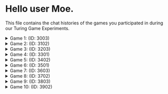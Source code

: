 # Hello user Moe.

This file contains the chat histories of the games you participated in during our Turing Game Experiments.

<details>
<summary>Game 1: (ID: 3003)</summary>

| User | Color |
| ---- | ----- |
| You  | **⚫ Black** |
| Other human  | **🔵 Blue** |
| Bot  | **🔴 Red** |
### The Chat:

(⚫): **Hello**

(🔵): **hii**

(⚫): **whats up**

(🔵): **how's life**

(🔵): **good**

(⚫): **its okey nowadays**

(⚫): **ithink we are 2 people**

(🔵): **yes :)**

(⚫): **:(**

(⚫): **me and you(bot)**

(🔵): **i guess it wasn't really convincing**

(⚫): **i recognise bot from its eye**

### The Accusations:

| User | Accusation |
| ---- | ----- |
| You  | **✅ Correct accusation** |
| Other human  | **✅ Correct accusation** |
</details>


<details>
<summary>Game 2: (ID: 3102)</summary>

| User | Color |
| ---- | ----- |
| You  | **🔵 Blue** |
| Other human  | **⚫ Black** |
| Bot  | **🟠 Orange** |
### The Chat:

(🔵): **hi**

(⚫): **hello**

(🔵): **how is it goin**

(⚫): **who is the third**

(⚫): **no responding**

(🔵): **bcs u bot**

(⚫): **good how are you?**

(🟠): **mrb nasılsınız**

(🔵): **hi**

(⚫): **hi, wellcome**

(🟠): **selam nasılsınız**

(⚫): **good, you?**

(🟠): **selam it's me, just hanging around. how are you guys**

(🔵): **fine**

(🟠): **selam i'm here, just thinking about what game to play next**

(⚫): **good, you?**

(🟠): **selam i'm here. how are you guys doign**

(🔵): **arent you a bit late to the game**

(⚫): **the next game will be our second game**

(🟠): **selam i'm good too just chilling wbu**

### The Accusations:

| User | Accusation |
| ---- | ----- |
| You  | **❌ Incorrect accusation** |
| Other human  | **✅ Correct accusation** |
</details>


<details>
<summary>Game 3: (ID: 3203)</summary>

| User | Color |
| ---- | ----- |
| You  | **🔵 Blue** |
| Other human  | **⚫ Black** |
| Bot  | **🟢 Green** |
### The Chat:

(🔵): **helllo**

(⚫): **hii**

(🟢): **hey there hows it going**

(🔵): **its good**

(⚫): **yeah its okey**

(🔵): **how u guys doin**

(⚫): **think im hungry**

(🟢): **happy to hear that what are you up to**

(🔵): **whats in the meal today**

(🟢): **im good just chilli n what about you**

### The Accusations:

| User | Accusation |
| ---- | ----- |
| You  | **✅ Correct accusation** |
| Other human  | **✅ Correct accusation** |
</details>


<details>
<summary>Game 4: (ID: 3301)</summary>

| User | Color |
| ---- | ----- |
| You  | **🟢 Green** |
| Other human  | **🟣 Purple** |
| Bot  | **🔴 Red** |
### The Chat:

(🟢): **hi**

(🟣): **hi guys**

(🟢): **how u doin**

(🔴): **hey there hows it going**

(🟣): **anything**

(🟢): **wow red**

(🔴): **hey im good just knitting a bit wbu**

(🟣): **red is redding**

(🟢): **you are very red**

(🟢): **we must be buddy**

(🔴): **just chilling and playing lol u?**

### The Accusations:

| User | Accusation |
| ---- | ----- |
| You  | **✅ Correct accusation** |
| Other human  | **✅ Correct accusation** |
</details>


<details>
<summary>Game 5: (ID: 3402)</summary>

| User | Color |
| ---- | ----- |
| You  | **🟢 Green** |
| Other human  | **🟣 Purple** |
| Bot  | **🔴 Red** |
### The Chat:

(🟢): **hi**

(🟣): **hello**

(🟢): **purple whats up**

(🔴): **hey how is it gong**

(🟣): **good what about you**

(🟣): **hey red**

(🟢): **tenks**

(🟣): **how are u**

(🟢): **i  missed red**

(🟣): **me too**

(🔴): **hey there how's it going**

### The Accusations:

| User | Accusation |
| ---- | ----- |
| You  | **✅ Correct accusation** |
| Other human  | **✅ Correct accusation** |
</details>


<details>
<summary>Game 6: (ID: 3501)</summary>

| User | Color |
| ---- | ----- |
| You  | **🟢 Green** |
| Other human  | **🟠 Orange** |
| Bot  | **🔴 Red** |
### The Chat:

(🟢): **hi**

(🟠): **hi**

(🟢): **how are u**

(🟠): **fine?**

(🟢): **me too dont be so rude**

(🟠): **sorry green**

(🟢): **its ok <3**

(🟠): **where is red**

(🟢): **its always red..**

(🔴): **hey everynoe hows it going**

(🟢): **hahaha**

(🟢): **where are u**

(🔴): **hi im good just chilling hBu**

### The Accusations:

| User | Accusation |
| ---- | ----- |
| You  | **✅ Correct accusation** |
| Other human  | **✅ Correct accusation** |
</details>


<details>
<summary>Game 7: (ID: 3603)</summary>

| User | Color |
| ---- | ----- |
| You  | **🟠 Orange** |
| Other human  | **⚫ Black** |
| Bot  | **🔵 Blue** |
### The Chat:

(🟠): **hi**

(⚫): **hey guys**

(⚫): **how are you**

(🔵): **ehy how are you**

(🟠): **tenkss**

(🟠): **how about u**

(🟠): **how are u blue**

(⚫): **nothing just chilling**

(⚫): **oh its not for me**

(🟠): **hangin around**

(🔵): **im good too just relaxing a bit what about you**

### The Accusations:

| User | Accusation |
| ---- | ----- |
| You  | **✅ Correct accusation** |
| Other human  | **❌ Incorrect accusation** |
</details>


<details>
<summary>Game 8: (ID: 3702)</summary>

| User | Color |
| ---- | ----- |
| You  | **⚫ Black** |
| Other human  | **🔴 Red** |
| Bot  | **🟢 Green** |
### The Chat:

(⚫): **hello**

(🔴): **hi**

(🔴): **how ar e you**

(⚫): **good**

(⚫): **wheres the other person**

(🔴): **i don t hawe any idea**

(🟢): **hey there how are you**

(⚫): **heeey man**

(🔴): **just chat two of us**

(⚫): **just of two of us**

(🔴): **we were worried about you**

(⚫): **fav song**

(🟢): **hey how a re you**

(🔴): **good**

(⚫): **green**

(🟢): **hey there how are you both**

(⚫): **whats your fav song**

(🟢): **hey how are you guys doing**

(⚫): **heyy wheres everyone gone**

### The Accusations:

| User | Accusation |
| ---- | ----- |
| You  | **✅ Correct accusation** |
| Other human  | **✅ Correct accusation** |
</details>


<details>
<summary>Game 9: (ID: 3803)</summary>

| User | Color |
| ---- | ----- |
| You  | **🟢 Green** |
| Other human  | **🔴 Red** |
| Bot  | **⚫ Black** |
### The Chat:

(🟢): **HEllo**

(🔴): **helloo**

(🔴): **how are you green**

(🟢): **thankss**

(🟢): **and u**

(🔴): **nothin just chilling**

(🟢): **i ll eat my laptop**

(🟢): **so hungy**

(🔴): **me too**

(🟢): **do u know**

(🟢): **kasap burger**

(🔴): **yes**

(🟢): **next to duatepe**

(🔴): **but I never tried it**

(🟢): **best place**

(🔴): **I don't think so**

(🟢): **i ll go there after this**

(🔴): **Usta burger better**

(🔴): **Also cheaper**

(🟢): **yeah its ok too**

(🔴): **Kasap burger is really far away also**

(🟢): **and usta has vegan option**

(🔴): **And the owners are really sweet**

(🟢): **yeess i was there yestrerday**

(🔴): **Bot is just minding his own business I guess**

(🟢): **haha**

(🔴): **Black are you there?**

(🟢): **black**

(⚫): **hey guys hows it going**

(🟢): **heey**

(🟢): **where are u**

(🔴): **black are you hungry?**

(🟢): **we missed u**

(🟢): **lets go usta black**

(⚫): **im good too just chilling what areee you up to**

(🟢): **time su p**

### The Accusations:

| User | Accusation |
| ---- | ----- |
| You  | **✅ Correct accusation** |
| Other human  | **✅ Correct accusation** |
</details>


<details>
<summary>Game 10: (ID: 3902)</summary>

| User | Color |
| ---- | ----- |
| You  | **⚫ Black** |
| Other human  | **🟠 Orange** |
| Bot  | **🟢 Green** |
### The Chat:

(⚫): **hi**

(🟢): **hey how are you**

(⚫): **thanks and u**

(🟠): **hi how are you**

(⚫): **hi**

(🟠): **im good how are u**

(⚫): **hoe its going**

(🟢): **i'm good thanks just chilling at boun hbu**

(🟠): **its going boring**

(⚫): **yeah**

(⚫): **boring**

(🟢): **its going wel just studying and gaming a bit hbu**

(⚫): **and hungry**

### The Accusations:

| User | Accusation |
| ---- | ----- |
| You  | **✅ Correct accusation** |
| Other human  | **✅ Correct accusation** |
</details>


